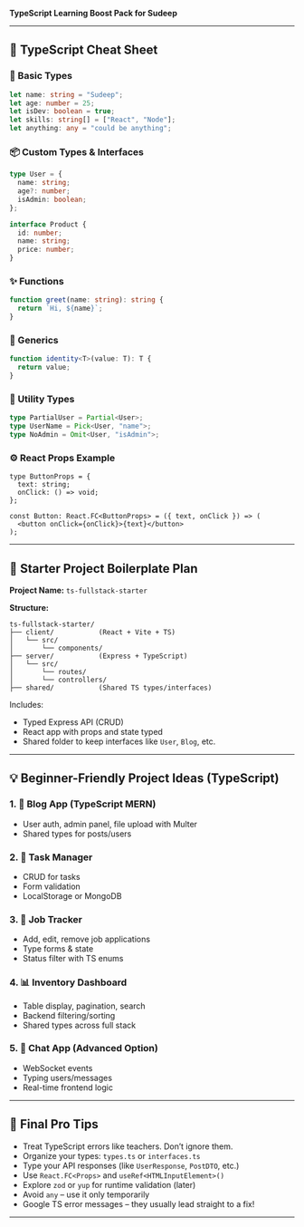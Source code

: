 **TypeScript Learning Boost Pack for Sudeep**

---

## 🌟 TypeScript Cheat Sheet

### 🔹 Basic Types
```ts
let name: string = "Sudeep";
let age: number = 25;
let isDev: boolean = true;
let skills: string[] = ["React", "Node"];
let anything: any = "could be anything";
```

### 📦 Custom Types & Interfaces
```ts
type User = {
  name: string;
  age?: number;
  isAdmin: boolean;
};

interface Product {
  id: number;
  name: string;
  price: number;
}
```

### ✨ Functions
```ts
function greet(name: string): string {
  return `Hi, ${name}`;
}
```

### 🧬 Generics
```ts
function identity<T>(value: T): T {
  return value;
}
```

### 🧰 Utility Types
```ts
type PartialUser = Partial<User>;
type UserName = Pick<User, "name">;
type NoAdmin = Omit<User, "isAdmin">;
```

### ⚙️ React Props Example
```tsx
type ButtonProps = {
  text: string;
  onClick: () => void;
};

const Button: React.FC<ButtonProps> = ({ text, onClick }) => (
  <button onClick={onClick}>{text}</button>
);
```

---

## 📏 Starter Project Boilerplate Plan

**Project Name:** `ts-fullstack-starter`

**Structure:**
```
ts-fullstack-starter/
├── client/           (React + Vite + TS)
│   └── src/
│       └── components/
├── server/           (Express + TypeScript)
│   └── src/
│       └── routes/
│       └── controllers/
├── shared/           (Shared TS types/interfaces)
```

Includes:
- Typed Express API (CRUD)
- React app with props and state typed
- Shared folder to keep interfaces like `User`, `Blog`, etc.

---

## 💡 Beginner-Friendly Project Ideas (TypeScript)

### 1. 📜 Blog App (TypeScript MERN)
- User auth, admin panel, file upload with Multer
- Shared types for posts/users

### 2. 📅 Task Manager
- CRUD for tasks
- Form validation
- LocalStorage or MongoDB

### 3. 💼 Job Tracker
- Add, edit, remove job applications
- Type forms & state
- Status filter with TS enums

### 4. 📊 Inventory Dashboard
- Table display, pagination, search
- Backend filtering/sorting
- Shared types across full stack

### 5. 💬 Chat App (Advanced Option)
- WebSocket events
- Typing users/messages
- Real-time frontend logic

---

## 🙌 Final Pro Tips

- Treat TypeScript errors like teachers. Don’t ignore them.
- Organize your types: `types.ts` or `interfaces.ts`
- Type your API responses (like `UserResponse`, `PostDTO`, etc.)
- Use `React.FC<Props>` and `useRef<HTMLInputElement>()`
- Explore `zod` or `yup` for runtime validation (later)
- Avoid `any` – use it only temporarily
- Google TS error messages – they usually lead straight to a fix!

---



